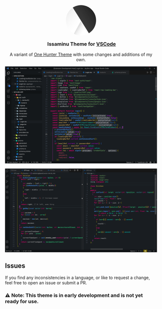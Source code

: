 <h3 align="center">
	<img src="https://raw.githubusercontent.com/Issaminu/issaminu-theme/main/icon.png" style="border-radius: 100px" width="100" alt="Logo"/><br/>
	<img src="https://raw.githubusercontent.com/catppuccin/catppuccin/main/assets/misc/transparent.png" height="30" width="0px"/>
	Issaminu Theme for <a href="https://marketplace.visualstudio.com/items?itemName=RaillyHugo.one-hunter">VSCode</a>
</h3>

<p align="center">
A variant of <a href="https://marketplace.visualstudio.com/items?itemName=RaillyHugo.one-hunter">One Hunter Theme</a> with some changes and additions of my own.
  <br>
</p>

![demo 1](https://raw.githubusercontent.com/Issaminu/issaminu-theme/main/demos/demo1.png)

![demo 2](https://raw.githubusercontent.com/Issaminu/issaminu-theme/main/demos/demo2.png)

## Issues

If you find any inconsistencies in a language, or like to request a change, feel free to open an issue or submit a PR.

### ⚠ Note: This theme is in early development and is not yet ready for use.
